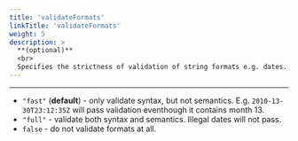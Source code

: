 ```yaml
---
title: 'validateFormats'
linkTitle: 'validateFormats'
weight: 5
description: >
  **(optional)**
  <br>
  Specifies the strictness of validation of string formats e.g. dates.
---
```


---

- `"fast"` (**default**) - only validate syntax, but not semantics. E.g. `2010-13-30T23:12:35Z` will pass validation eventhough it contains month 13.
- `"full"` - validate both syntax and semantics. Illegal dates will not pass.
- `false` - do not validate formats at all.

